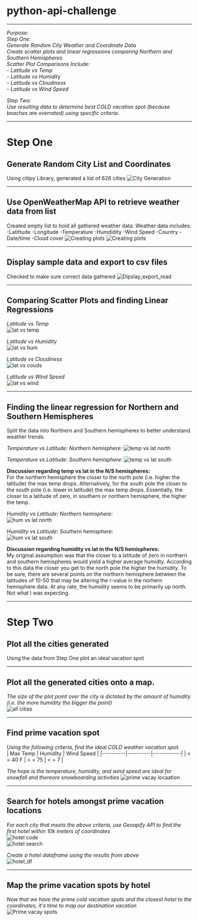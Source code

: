 # python-api-challenge

---

*Purpose:*  
*Step One:*  
*Generate Random City Weather and Coordinate Data*  
*Create scatter plots and linear regressions comparing Northern and Southern Hemispheres*  
*Scatter Plot Comparisons Include:*  
*- Latitude vs Temp*  
*- Latitude vs Humidity*  
*- Latitude vs Cloudiness*  
*- Latitude vs Wind Speed*  

*Step Two:*  
*Use resulting data to determine best COLD vacation spot (because beaches are overrated) using specific criteria.*  

---
# Step One  
## Generate Random City List and Coordinates
Using citipy Library, generated a list of 626 cities
![City Generation](Images/GenCities.png)

---

## Use OpenWeatherMap API to retrieve weather data from list
Created empty list to hold all gathered weather data. Weather data includes:
-Latittude
-Longitude
-Temperature
-Humdidity
-Wind Speed
-Country
-Date/time
-Cloud cover
![Creating plots](Images/CreatePlots1.png)
![Creating plots](Images/CreatePlots2.png)

---

## Display sample data and export to csv files
Checked to make sure correct data gathered
![Dipslay_export_read](Images/Display_Export_Read.png)

---

## Comparing Scatter Plots and finding Linear Regressions
*Latitude vs Temp*  
![lat vs temp](Images/Lat_vs_temp.png)  

*Latitude vs Humidity*  
![lat vs hum](Images/Lat_vs_humid.png)  

*Latitude vs Cloudiness*  
![lat vs couds](Images/Lat_vs_cloud.png)  

*Latitude vs Wind Speed*  
![lat vs wind](Images/Lat_vs_WindSpeed.png)  

---

## Finding the linear regression for Northern and Southern Hemispheres
Split the data into Northern and Southern hemispheres to better understand weather trends.  

*Temperature vs Latitude: Northern hemisphere:*
![temp vs lat north](Images/Temp_vs_lat_N_LinReg.png)  

*Temperature vs Latitude: Southern hemisphere:*
![temp vs lat south](Images/Temp_vs_lat_S_LinReg.png)  

**Discussion regarding temp vs lat in the N/S hemispheres:**  
For the northern hemisphere the closer to the north pole (i.e. higher the latitude) the max temp drops. 
Alternatively, for the south pole the closer to the south pole (i.e. lower in latitude) the max temp drops. 
Essentially, the closer to a latitude of zero, in southern or northern hemisphere, the higher the temp.  


*Humidity vs Latitude: Northern hemisphere:*  
![hum vs lat north](Images/Hum_vs_lat_N_LinReg.png)  

*Humidity vs Latitude: Southern hemisphere:*  
![hum vs lat south](Images/Hum_vs_lat_S_LinReg.png) 

**Discussion regarding humidity vs lat in the N/S hemispheres:**  
My original assumption was that the closer to a latitude of zero in northern and southern hemispheres would yield a higher average humidty. According to this data the closer you get to the north pole the higher the humidity.
To be sure, there are several points on the northern hemisphere between the latitudes of 10-50 that may be altering the r-value in the norhern hemisphere data. 
At any rate, the humidity seems to be primarily up north. Not what I was expecting.

---

# Step Two
## Plot all the cities generated  
Using the data from Step One plot an ideal vacation spot  

---

## Plot all the generated cities onto a map. 
*The size of the plot point over the city is dictated by the amount of humidity (i.e. the more humidity the bigger the point)*  
![all cities](Images/AllCitiesMap.png)  

---

## Find prime vacation spot
*Using the following criteria, find the ideal COLD weather vacation spot.*  
| Max Temp | Humidity | Wind Speed |
|----------|----------|------------|
| < = 40 F | < = 75   | < = 7      |

*The hope is the temperature, humidity, and wind speed are ideal for snowfall and thereore snowboarding activities*
![prime vacay locaation](Images/PrimeVacaySearch.png)  

---

## Search for hotels amongst prime vacation locations
*For each city that meets the above criteria, use Geoapify API to find the first hotel within 10k meters of coordinates*  
![hotel code](Images/HotelCode.png)  
![hotel search](Images/HotelSearch.png)  

*Create a hotel dataframe using the results from above*  
![hotel_df](Images/Hotel_df.png)  

---

## Map the prime vacation spots by hotel
*Now that we have the prime cold vacation spots and the closest hotel to the coordinates, it's time to map our destination vacation*  
![Prime vacay spots](Images/PrimeVacationSpots.png)  

